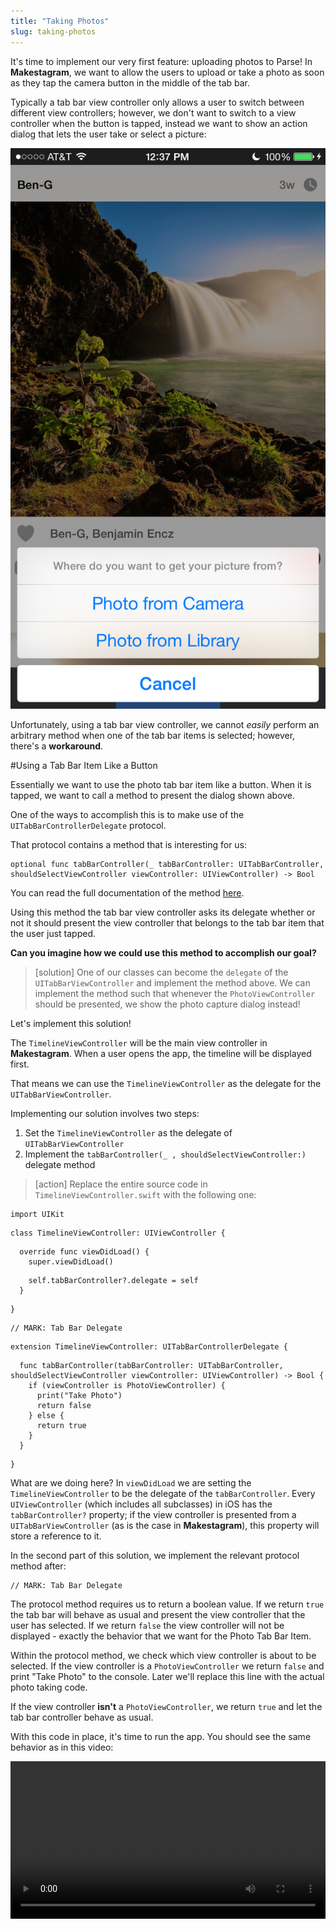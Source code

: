 ```yaml
---
title: "Taking Photos"
slug: taking-photos
---
```


It's time to implement our very first feature: uploading photos to Parse! In **Makestagram**, we want to allow the users to upload or take a photo as soon as they tap the camera button in the middle of the tab bar.

Typically a tab bar view controller only allows a user to switch between different view controllers; however, we don't want to switch to a view controller when the button is tapped, instead we want to show an action dialog that lets the user take or select a picture:

![image](taking_photo.png)

Unfortunately, using a tab bar view controller, we cannot *easily* perform an arbitrary method when one of the tab bar items is selected; however, there's a **workaround**.

#Using a Tab Bar Item Like a Button

Essentially we want to use the photo tab bar item like a button. When it is tapped, we want to call a method to present the dialog shown above.

One of the ways to accomplish this is to make use of the `UITabBarControllerDelegate` protocol.

That protocol contains a method that is interesting for us:

    optional func tabBarController(_ tabBarController: UITabBarController, shouldSelectViewController viewController: UIViewController) -> Bool

You can read the full documentation of the method [here](https://developer.apple.com/library/ios/documentation/UIKit/Reference/UITabBarControllerDelegate_Protocol/#//apple_ref/occ/intfm/UITabBarControllerDelegate/tabBarController:shouldSelectViewController:).

Using this method the tab bar view controller asks its delegate whether or not it should present the view controller that belongs to the tab bar item that the user just tapped.

**Can you imagine how we could use this method to accomplish our goal?**

> [solution]
One of our classes can become the `delegate` of the `UITabBarViewController` and implement the method above. We can implement the method such that whenever the `PhotoViewController` should be presented, we show the photo capture dialog instead!

Let's implement this solution!

The `TimelineViewController` will be the main view controller in **Makestagram**. When a user opens the app, the timeline will be displayed first.

That means we can use the `TimelineViewController` as the delegate for the `UITabBarViewController`.

Implementing our solution involves two steps:

1. Set the `TimelineViewController` as the delegate of `UITabBarViewController`
2. Implement the `tabBarController(_ , shouldSelectViewController:)` delegate method

> [action]
Replace the entire source code in `TimelineViewController.swift` with the following one:
>
    import UIKit
>
    class TimelineViewController: UIViewController {
>
      override func viewDidLoad() {
        super.viewDidLoad()
>
        self.tabBarController?.delegate = self
      }
>
    }
>
    // MARK: Tab Bar Delegate
>
    extension TimelineViewController: UITabBarControllerDelegate {
>
      func tabBarController(tabBarController: UITabBarController, shouldSelectViewController viewController: UIViewController) -> Bool {
        if (viewController is PhotoViewController) {
          print("Take Photo")
          return false
        } else {
          return true
        }
      }
>
    }

What are we doing here? In `viewDidLoad` we are setting the `TimelineViewController` to be the delegate of the `tabBarController`. Every `UIViewController` (which includes all subclasses) in iOS has the `tabBarController?` property; if the view controller is presented from a `UITabBarViewController` (as is the case in **Makestagram**), this property will store a reference to it.

In the second part of this solution, we implement the relevant protocol method after:

    // MARK: Tab Bar Delegate

The protocol method requires us to return a boolean value. If we return `true` the tab bar will behave as usual and present the view controller that the user has selected. If we return `false` the view controller will not be displayed - exactly the behavior that we want for the Photo Tab Bar Item.

Within the protocol method, we check which view controller is about to be selected.  If the view controller is a `PhotoViewController` we return `false` and print "Take Photo" to the console. Later we'll replace this line with the actual photo taking code.

If the view controller **isn't** a `PhotoViewController`, we return `true` and let the tab bar controller behave as usual.

With this code in place, it's time to run the app. You should see the same behavior as in this video:

<video width="100%" controls>
  <source src="https://s3.amazonaws.com/mgwu-misc/SA2015/PhotoButton_small.mov" type="video/mp4">

When you tap the left or the right tab bar item, they are selected. When you tap the middle button, you see our console output instead!

Now we can replace this console output with our actual photo taking code!

#Structuring the Photo Code

Recall from our *Setting Up the App Structure* tutorial that, after deciding on our app's features, we outlined our app's screens and explicitly defined how screens would be connected. In a similar fashion, before diving into the photo code, let's think about what specific photo related features we want to offer and how they will be structured.

Regarding features, as **Makestagram** is a photo sharing app, users should be able to either upload photos from their existing photo library or capture new photos with the built-in camera.

Regarding structure, let's discuss the process step-by-step:

![image](photo_taking_structure.png)

1. The user taps the camera button, which triggers an event in the `TimelineViewController`. (Currently, we are logging "Take Photo" to the console during this step.)
2. The `TimelineViewController` notifies a helper class, called `PhotoTakingHelper`, that the camera button was pressed. (We use the `PhotoTakingHelper` to handle all of our photo related features to help make our code more modular and easier to read.)
3. The `PhotoTakingHelper` presents the popover that allows the user to choose between taking a photo with the camera or picking one from the library. (The popover is implemented as a `UIAlertController`, a standard iOS component.)
4. Once the user has selected one of the two options, we present a `UIImagePickerController`, another standard iOS component. (The `UIImagePickerController` handles the actual image picking - either by letting the user take a picture, or by letting them pick one from their library.)
5. Once the user is finished, the selected image gets returned to the `PhotoTakingHelper`
6. The `PhotoTakingHelper` notifies the `TimelineViewController` that a photo has been picked, and returns the image to the `TimelineViewController`.

As you can see, there are many steps to getting our photo features up and running. If we skipped diagramming our structure and went straight to coding, we would probably make the mistake of putting all of our code into the `TimelineViewController` or `PhotoViewController`, which would lead to an *extremely messy project*!

When working on your own apps remember to use helper classes to handle distinct features. For instance, a `PhotoTakingHelper` to handle all image capturing or a `MicrophoneRecordingHelper` to record all sound from the microphone.

#Maintaining Project Structure

Before we jump into implementing our photo code, let's create a new folder for our `PhotoTakingHelper` class to keep our project structure tidy.

> [action]
Open the folder that contains your Xcode project in Finder: and create a new folder called *PhotoTaking*. It should be on the same level as the *ViewController* folder:
![image](show_in_finder.png)
![image](photo_taking_folder.png)
Then add this new folder to your Xcode project:
<video width="100%" controls>
  <source src="https://s3.amazonaws.com/mgwu-misc/SA2015/AddPhotoFolder_small.mov" type="video/mp4">

You should always add new folders with this two-step process. If you create a new group directly in Xcode, it will not automatically create a new folder on your file system. That results in Xcode projects that have a structure that is different from the folder structure - another potential way of creating messy projects.

We can now add our new source code file to the *PhotoTaking* group.

> [action]
>
1. Create a new source code file within the *PhotoTaking* group
2. Name this class *PhotoTakingHelper* and make it a subclass of *NSObject* (we will discuss why this is necessary later on): ![](photo_taking_helper_class.png)

Now that we have a plan and a place to put our code, let's start implementing this feature!

##Implementing the PhotoTakingHelper

Our `PhotoTakingHelper` will have three main responsibilities:

1. Presenting the popover to allow the user to choose between taking a new photo or selecting one from the photo library.
2. Depending on the user's selection, presenting the camera or photo library.
2. Returning the image that the user has taken or selected.

The first and second responsibilities of the `PhotoTakingHelper` require it to present a `UIAlertController` and 'UIImagePickerController', respectively. However, in iOS, only view controllers can present other view controllers, and the `PhotoTakingHelper` is a simple `NSObject`, not a `UIViewController`. To enable view controller presentation inside the `PhotoTakingHelper` class, we will implement the initializer of the `PhotoTakingHelper` to require a reference to a `UIViewController`.

To implement the third responsibility of the `PhotoTakingHelper` we will need to have a way to communicate with the `TimelineViewController` - as shown in Step 6 of our outline above. For this we could use the concept of delegation (on the previous page we used delegation to receive information from the `UITabBarController`). A more convenient solution for this specific case is using a *Callback*. A *Callback* is basically a reference to a function. When initializing the `PhotoTakingHelper` inside of the *TimelineViewController* we will provide it with a callback function. As soon as the `PhotoTakingHelper` has selected an image, it will call that *Callback* function and provide the selected image to the *TimelineViewController*.

Let's get started with building the `PhotoTakingHelper`!

###Initializer and Properties

First, let's take care of the initializer and the properties of the `PhotoTakingHelper`.

> [action]
Replace the entire content of `PhotoTakingHelper.swift` with the following code:
>
    import UIKit
>
    typealias PhotoTakingHelperCallback = UIImage? -> Void
>
    class PhotoTakingHelper : NSObject {
>
      // View controller on which AlertViewController and UIImagePickerController are presented
      weak var viewController: UIViewController!
      var callback: PhotoTakingHelperCallback
      var imagePickerController: UIImagePickerController?
>
      init(viewController: UIViewController, callback: PhotoTakingHelperCallback) {
        self.viewController = viewController
        self.callback = callback
>
        super.init()
>
        showPhotoSourceSelection()
      }
>
      func showPhotoSourceSelection() {
>
      }
>
    }

Let's discuss this code. In the first line after `import UIKit` we are declaring a `typealias`. Using the `typealias` keyword we can provide a function signature with a name. In this case we are saying that a function of type `PhotoTakingHelperCallback` has one parameter (a `UIImage?`) and returns `Void`. This means that any function that wants to be the callback of the `PhotoTakingHelper` needs to have exactly this signature.

`PhotoTakingHelper` has three properties. The first one, `viewController`, stores a `weak` reference to a `UIViewController`. As we discussed earlier, this reference is necessary because the `PhotoTakingHelper` needs a `UIViewController` on which it can present other view controllers. It is a `weak` reference because the `PhotoTakingHelper` does not own the referenced view controller.

Additionally, we store the `callback` function and provide a property to store a `UIImagePickerController` (which we will use a little bit later).

The initializer of this class receives the view controller on which we will present other view controllers and the callback that we will call as soon as a user has picked an image.

When the class is entirely initialized we immediately call `showPhotoSourceSelection()`. The method is empty right now, but later it will present the dialog that allows users to choose between their camera and their photo library.

Because we call `showPhotoSourceSelection()` directly from the initializer, the dialog will be presented as soon as we create an instance of `PhotoTakingHelper`.

###Implementing the Photo Source Selection Popover

To implement the selection dialog we will use the [`UIAlertViewController`](https://developer.apple.com/library/ios/documentation/UIKit/Reference/UIAlertController_class/index.html) class. It allows us to choose a title for the popup and add multiple options. We want to add two options: photo library and camera.

However, we need to keep one thing in mind: we want to run our app on the iOS Simulator during development and the simulator doesn't have a camera! `UIImagePickerController` provides us with a nice way to check whether a camera is available or not. We'll use that feature to decide whether or not to add the camera option to our popup.

Let's add the code for the popup to `PhotoTakingHelper`:

> [action]
Replace the empty implementation of `showPhotoSourceSelection()` with the following one:
>
      func showPhotoSourceSelection() {
        // Allow user to choose between photo library and camera
        let alertController = UIAlertController(title: nil, message: "Where do you want to get your picture from?", preferredStyle: .ActionSheet)
>
        let cancelAction = UIAlertAction(title: "Cancel", style: .Cancel, handler: nil)
        alertController.addAction(cancelAction)
>
        let photoLibraryAction = UIAlertAction(title: "Photo from Library", style: .Default) { (action) in
          // do nothing yet...
        }
>
        alertController.addAction(photoLibraryAction)
>
        // Only show camera option if rear camera is available
        if (UIImagePickerController.isCameraDeviceAvailable(.Rear)) {
          let cameraAction = UIAlertAction(title: "Photo from Camera", style: .Default) { (action) in
            // do nothing yet...
          }
>
          alertController.addAction(cameraAction)
        }
>
        viewController.presentViewController(alertController, animated: true, completion: nil)
      }

In the first line we set up the `UIAlertController` by providing it with a `message`
and a `preferredStyle`. The `UIAlertController` can be used to present different types of popups. By choosing the `.ActionSheet` option we create a popup that gets displayed from the bottom edge of the screen.

After the initial set up, we add different `UIAlertAction`s to the alert controller, each action will result in one additional button on the popup.

The first action is the default *Cancel* action; you should add this one to almost all of your alert controllers. It will add a "Cancel" button that allows the user to close the popup without any action.

The second option allows the user to pick an image from the library. We create a `UIAlertAction` for the library and add it to the `UIAlertController`. (The body of the action is empty right now, but we will add the code in the next section.)

The third action, allowing the user to take a new photo, is special because it should only be displayed if the device has access to a camera. We check if the current device has a rear camera by using the `isCameraDeviceAvailable(_:UIImagePickerControllerCameraDevice)` method. If the rear camera is available, we add an action to the alert controller that allows the user to take a new photo. (We will add code to the body of this action in the next section as well.)

In the very last line we present the `alertController`. As we discussed earlier, view controllers can only be presented from other view controllers. We use the reference that we've stored in the `viewController` property and call the `presentViewController` method on it. Now the popup will be displayed on whichever view controller is stored in the `viewController` property!

None of this code will run at this point - to test it we need to connect it to the `TimelineViewController`. Let's do that next! After we've connected the `TimelineViewController` and the `PhotoTakingHelper`, we will come back to complete this code so that we actually present the camera or the photo library when one of the two options is selected.

##Connecting the PhotoTakingHelper

Time to switch back to the `TimelineViewController`. Currently we are printing a string to the console whenever the camera button is tapped; now we want to create an instance of a `PhotoTakingHelper` that will display our popup.

First, let's change the tab bar related code:

> [action]
Change the the tab bar related code to call the `takePhoto` method, instead of printing to the console:
>
    func tabBarController(tabBarController: UITabBarController, shouldSelectViewController viewController: UIViewController) -> Bool {
      if (viewController is PhotoViewController) {
        takePhoto()
        return false
      } else {
        return true
      }
    }

Within the `takePhoto` method, which we'll implement next, we will create the `PhotoTakingHelper`.

> [action]
Add the `takePhoto` method to the `TimelineViewController` class:
>
    func takePhoto() {
      // instantiate photo taking class, provide callback for when photo  is selected
      let photoTakingHelper = PhotoTakingHelper(viewController: self.tabBarController!) { (image: UIImage?) in
        // don't do anything, yet...
      }
    }

Within the `takePhoto` method we're creating an instance of `PhotoTakingHelper`. We're assigning that instance to the `photoTakingHelper` property (which we'll create in a second).

The initializer of the `PhotoTakingHelper` takes two parameters: the view controller on which the popup should be presented and the callback that should run as soon as a photo has been selected.

As the view controller we pass `self.tabBarController`. The tab bar controller is the Root View Controller of our application - typically you want to present most popups directly on the Root View Controller.

As a callback we pass a *closure*. A closure is basically a function without a name.

This part of the code is the closure:

    { (image: UIImage?) in
      // don't do anything, yet...
    }

The entire closure is enclosed in curly braces. It starts with the list of parameters in parentheses. Our callback receives a `UIImage?` from the `PhotoTakingHelper`. The `in` keyword marks the beginning of the actual code of the closure - for now we only have a comment in there.

Whenever the `PhotoTakingHelper` has received an image, it will call this closure. This is where we will implement the photo upload later on.

There's one last detail to note: the closure is outside of the argument list (the pair of parentheses after the class name) of the constructor!

This is called a [trailing closure](https://developer.apple.com/library/ios/documentation/Swift/Conceptual/Swift_Programming_Language/Closures.html#//apple_ref/doc/uid/TP40014097-CH11-ID102):

![image](trailing_closure.png)

Trailing closures can be used whenever the last argument of a function or initializer is a closure.

Without a trailing closure the call to the initializer would look like this:

    PhotoTakingHelper(viewController: self.tabBarController!, callback: { (image: UIImage?) in
    // don't do anything, yet...
    })

Using trailing closures can make our code a little bit more readable because we don't need a closing parenthesis after the closing curly braces of the closure. Feel free to choose whichever option you prefer!

There is one last thing we have to do before we are ready to test the interaction between the `TimelineViewController` and the `PhotoTakingHelper`.

> [action]
Add the property definition for `photoTakingHelper` to the top of the `TimelineViewController` class:
>
    var photoTakingHelper: PhotoTakingHelper?

Now our code should compile and run! Time to test if everything is working as expected.

When you run the app and tap the camera button, you should see a popup show up:

![image](popup_working.png)

Well done! At this point you should have a basic understanding of how information can travel through different classes in our apps - as an iOS developer you will use callbacks in the form of closures pretty frequently.

#Implementing the Photo Taking

Now that we've successfully connected the `PhotoTakingHelper` with the `TimelineViewController` we can implement the actual photo taking code.

Let's add a method to the `PhotoTakingHelper` that presents the `UIImagePickerController` (you might remember that this is the system component that will allow the user to take pictures!).

> [action]
Add the `showImagePickerController` method to the `PhotoTakingHelper` class:
>
    func showImagePickerController(sourceType: UIImagePickerControllerSourceType) {
      imagePickerController = UIImagePickerController()
      imagePickerController!.sourceType = sourceType
      self.viewController.presentViewController(imagePickerController!, animated: true, completion: nil)
    }

In the first line, this method creates a `UIImagePickerController`. In the second line, we set the `sourceType` of that controller. Depending on the `sourceType` the `UIImagePickerController` will activate the camera and display a photo taking overlay - or will show the user's photo library. Our `showImagePickerController` method takes the `sourceType` as an argument and hands it on to the `imagePickerController` - that allows the caller of this method to specify whether the camera or the photo library should be used as an image source.

Once the `imagePickerController` is initialized and configured, we present it.

Now we need to call this method when a popup button is selected. Currently we aren't performing any code when a user selects one of the two options.

> [action]
Change the following section within `showPhotoSourceSelection()` so that the `showImagePickerController` method is called:
>
    ...
>
    // Only show camera option if rear camera is available
    if (UIImagePickerController.isCameraDeviceAvailable(.Rear)) {
      let cameraAction = UIAlertAction(title: "Photo from Camera", style: .Default) { (action) in
        self.showImagePickerController(.Camera)
      }
>
      alertController.addAction(cameraAction)
    }
>
    let photoLibraryAction = UIAlertAction(title: "Photo from Library", style: .Default) { (action) in
      self.showImagePickerController(.PhotoLibrary)
    }
>
    ...

The changes are pretty simple. We call `showImagePickerController` and pass either `.PhotoLibrary` or `.Camera` as argument - based on the user's choice.

Now you should be able to see a `UIImagePickerController` pop up when you select the "Photo from Library" button in the app:

<video width="50%" controls>
  <source src="https://s3.amazonaws.com/mgwu-misc/SA2015/PhotoSelection_small.mov" type="video/mp4">

Now we can let the user pick an image; however, currently we don't get informed when the user has selected an image and we don't gain access to the selected image.

#Closing the Loop

To gain access to the selected image we will use a pattern with which you should be familiar with by now: _Delegation_. The `UIImagePickerController` allows a delegate to listen for selected images and other events.

Take a short look at the documentation for the [`UIImagePickerControllerDelegate`](https://developer.apple.com/library/ios/documentation/UIKit/Reference/UIImagePickerControllerDelegate_Protocol/) protocol.

**Can you see which method we can use?**

Correct! We'll use the `imagePickerController(picker: UIImagePickerController, didFinishPickingImage: UIImage!, editingInfo: [NSObject : AnyObject]!)` method!

We'll need to implement this in two steps:

1. Sign up to become the delegate of the `UIImagePickerController`
2. Implement `imagePickerController(picker: UIImagePickerController, didFinishPickingImage: UIImage!, editingInfo: [NSObject : AnyObject]!)`

Let's start with the simple part - becoming the delegate of `UIImagePickerController`.

> [action]
Extend the `showImagePickerController` method to include a line that sets up the `delegate` property of `imagePickerController`:
>
    func showImagePickerController(sourceType: UIImagePickerControllerSourceType) {
      imagePickerController = UIImagePickerController()
      imagePickerController!.sourceType = sourceType
      imagePickerController!.delegate = self
>
      self.viewController.presentViewController(imagePickerController!, animated: true, completion: nil)
    }

Now that we're the `delegate` we need to conform to some protocols. Otherwise the compiler will be unhappy and our project won't run!

By being the delegate of a `UIImagePickerController` we are required to implement the `UIImagePickerControllerDelegate` protocol and the `UINavigationControllerDelegate`.

However, all methods in the `UINavigationControllerDelegate` protocol are `optional` - which means we don't need to implement any of them.

As always, we will implement the code that is relevant for a certain protocol within an `extension`.

> [action]
Add the extension following extension to _PhotoTakingHelper.swift_ - always make sure that the extension is placed outside of the class definition:
>
    extension PhotoTakingHelper: UIImagePickerControllerDelegate, UINavigationControllerDelegate {
>
      func imagePickerController(picker: UIImagePickerController, didFinishPickingImage image: UIImage!, editingInfo: [NSObject : AnyObject]!) {
        viewController.dismissViewControllerAnimated(false, completion: nil)
>
        callback(image)
      }
>
      func imagePickerControllerDidCancel(picker: UIImagePickerController) {
        viewController.dismissViewControllerAnimated(true, completion: nil)
      }
>
    }

We don't have too much code in this extension. We implement two different delegate methods: One is called when an image is selected, the other is called when the cancel button is tapped.

Within `imagePickerControllerDidCancel` we simply hide the image picker controller by calling `dismissViewControllerAnimated` on `viewController`.

Before we became the delegate of the image picker controller, it was automatically hidden as soon as a user hit the cancel button or selected an image. Now that we are the delegate, we are responsible for hiding it.

The `imagePickerController(_:, didFinishPickingImage:)` method is also pretty simple. First we hide the image picker controller, then we call the `callback` and hand it the `image` that has been selected as an argument. After this line runs the `TimelineViewController` will have received the image through its callback closure.

Let's test if that is actually working correctly.

> [action]
Open _`TimelineViewController.swift`_ and replace the comment in our `PhotoTakingHelper` callback method with a print line statement:
>
    print("received a callback")
>
Then set a breakpoint in that line. Next, run the app and select an image using the image picker.
The debugger should halt on the breakpoint and you should see that the callback receives a value for the `image` parameter:
>
![image](callback_successful.png)

As long as the value in the red circle is **not** showing `0x0000000000000000` (which would mean the `image` argument is `nil`), then everything is working! We now have access to the selected image inside of the `TimelineViewController`.

Here's a short reminder of all the information flow you have implemented in this step:

![image](photo_taking_structure.png)

**Well done!**

In the next step we are going to upload this image to Parse!
